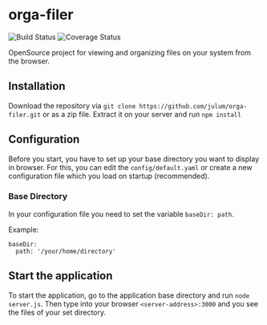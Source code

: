 # orga-filer
![Build Status](https://travis-ci.org/julum/orga-filer.svg?branch=master) 
![Coverage Status](https://coveralls.io/repos/julum/orga-filer/badge.svg)

OpenSource project for viewing and organizing files on your system from the browser.

## Installation
Download the repository via `git clone https://github.com/julum/orga-filer.git` or as a zip file. 
Extract it on your server and run `npm install`

## Configuration

Before you start, you have to set up your base directory you want to display in browser.
For this, you can edit the `config/default.yaml` or create a new configuration file which you load
on startup (recommended).

### Base Directory
In your configuration file you need to set the variable `baseDir: path`. 

Example:
      
    baseDir:
      path: '/your/home/directory'
      

## Start the application
To start the application, go to the application base directory and run `node server.js`.
Then type into your browser `<server-address>:3000` and you see the files of your set directory.
